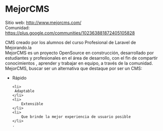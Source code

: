 MejorCMS
========

Sitio web: http://www.mejorcms.com/
<br/>
Comunidad: https://plus.google.com/communities/102363881872405105828

CMS creado por los alumnos del curso Profesional de Laravel de Mejorando.la<br/>
MejorCMS es un proyecto OpenSource en construcción, desarrollado por estudiantes y profesionales en el área de desarrollo, con el fin de compartir conocimientos , aprender y trabajar en equipo, a través de la comunidad.
<br/>
MejorCMS, buscar ser un alternativa que destaque por ser un CMS:
<ul>
    <li>
        Rápido
    </li>

    <li>
     Adaptable
    </li>
    <li>
        Extensible
    </li>
    <li>
        Que brinde la mejor experiencia de usuario posible
    </li>
    .
</ul>